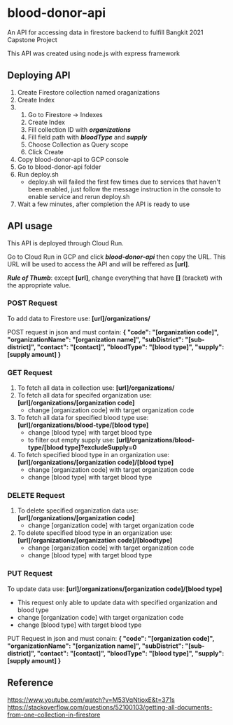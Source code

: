 # blood-donor-api
An API for accessing data in firestore backend to fulfill Bangkit 2021 Capstone Project

This API was created using node.js with express framework

## Deploying API
1. Create Firestore collection named oraganizations
2. Create Index
3.  1. Go to Firestore -> Indexes
    2. Create Index
    3. Fill collection ID with _**organizations**_
    4. Fill field path with _**bloodType**_ and _**supply**_
    5. Choose Collection as Query scope
    6. Click Create
4. Copy blood-donor-api to GCP console
5. Go to blood-donor-api folder
6. Run deploy.sh
   * deploy.sh will failed the first few times due to services that haven't been enabled, just follow the message instruction in the console to enable service and rerun deploy.sh
7. Wait a few minutes, after completion the API is ready to use

## API usage
This API is deployed through Cloud Run.

Go to Cloud Run in GCP and click _**blood-donor-api**_ then copy the URL. This URL will be used to access the API and will be reffered as **[url]**.

_**Rule of Thumb**_: except **[url]**, change everything that have **[]** (bracket) with the appropriate value. 

### POST Request
To add data to Firestore use: **[url]/organizations/**

POST request in json and must contain:
**{
    "code": "[organization code]",
    "organizationName": "[organization name]",
    "subDistrict": "[sub-district]",
    "contact": "[contact]",
    "bloodType": "[blood type]",
    "supply": [supply amount]
}**

### GET Request
1. To fetch all data in collection use: **[url]/organizations/**
2. To fetch all data for specifed organization use: **[url]/organizations/[organization code]**
   * change [organization code] with target organization code
3. To fetch all data for specified blood type use: **[url]/organizations/blood-type/[blood type]**
   * change [blood type] with target blood type
   * to filter out empty supply use: **[url]/organizations/blood-type/[blood type]?excludeSupply=0**
4. To fetch specified blood type in an organization use: **[url]/organizations/[organization code]/[blood type]**
   * change [organization code] with target organization code
   * change [blood type] with target blood type

### DELETE Request
1. To delete specified organization data use: **[url]/organizations/[organization code]**
   * change [organization code] with target organization code
2. To delete specified blood type in an organization use: **[url]/organizations/[organization code]/[bloodtype]**
   * change [organization code] with target organization code
   * change [blood type] with target blood type
  
### PUT Request
To update data use: **[url]/organizations/[organization code]/[blood type]**
  * This request only able to update data with specified organization and blood type
  * change [organization code] with target organization code
  * change [blood type] with target blood type

PUT Request in json and must conain:
**{
    "code": "[organization code]",
    "organizationName": "[organization name]",
    "subDistrict": "[sub-district]",
    "contact": "[contact]",
    "bloodType": "[blood type]",
    "supply": [supply amount]
}**

## Reference

https://www.youtube.com/watch?v=M53VqNtioxE&t=371s
https://stackoverflow.com/questions/52100103/getting-all-documents-from-one-collection-in-firestore
